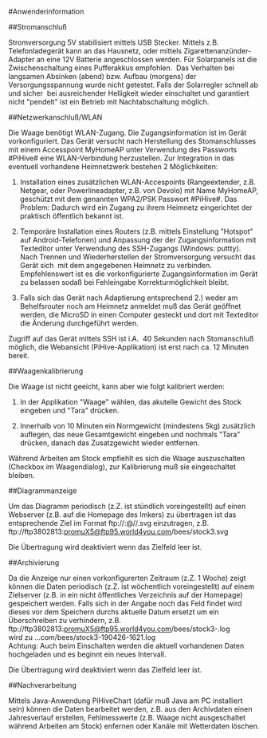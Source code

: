 
#Anwenderinformation

##Stromanschluß

Stromversorgung 5V stabilisiert mittels USB Stecker. Mittels z.B. Telefonladegerät kann an das Hausnetz, oder mittels Zigarettenanzünder-Adapter an eine 12V Batterie angeschlossen werden.
Für Solarpanels ist die Zwischenschaltung eines Pufferakkus empfohlen.  Das Verhalten bei langsamen Absinken (abend) bzw. Aufbau (morgens) der Versorgungsspannung wurde nicht getestet.
Falls der Solarregler schnell ab und sicher  bei ausreichender Helligkeit wieder einschaltet und garantiert nicht "pendelt" ist ein Betrieb mit Nachtabschaltung möglich. 

##Netzwerkanschluß/WLAN

Die Waage benötigt WLAN-Zugang. Die Zugangsinformation ist im Gerät vorkonfiguriert.
Das Gerät versucht nach Herstellung des Stomanschlusses mit einem Accesspoint MyHomeAP unter Verwendung des Passworts #PiHive# eine WLAN-Verbindung herzustellen.
Zur Integration in das eventuell vorhandene Heimnetzwerk bestehen 2 Möglichkeiten:

1. Installation eines zusätzlichen WLAN-Accespoints (Rangeextender, z.B. Netgear, oder Powerlineadapter, z.B. von Devolo) mit Name MyHomeAP, geschützt mit dem genannten WPA2/PSK Passwort #PiHive#.
Das Problem: Dadurch wird ein Zugang zu ihrem Heimnetz eingerichtet der praktisch öffentlich bekannt ist.

2. Temporäre Installation eines Routers (z.B. mittels Einstellung "Hotspot" auf Android-Telefonen) und Anpassung der der Zugangsinformation mit Texteditor unter Verwendung des SSH-Zugangs (Windows: puttty).
Nach Trennen und Wiederherstellen der Stromversorgung versucht das Gerät sich  mit dem angegebenen Heimnetz zu verbinden.
Empfehlenswert ist es die vorkonfigurierte Zugangsinformation im Gerät zu belassen sodaß bei Fehleingabe Korrekturmöglichkeit bleibt.

3. Falls sich das Gerät nach Adaptierung entsprechend 2.) weder am Behelfsrouter noch am Heimnetz anmeldet muß das Gerät geöffnet werden, die MicroSD in einen Computer gesteckt und dort mit Texteditor die Änderung durchgeführt werden.  

Zugriff auf das Gerät mittels SSH ist i.A.  40 Sekunden nach Stomanschluß möglich, die Webansicht (PiHive-Applikation) ist erst nach ca. 12 Minuten bereit.

##Waagenkalibrierung

Die Waage ist nicht geeicht, kann aber wie folgt kalibriert werden:

1. In der Applikation "Waage" wählen, das akutelle Gewicht des Stock eingeben und "Tara" drücken.

2. Innerhalb von 10 Minuten ein Normgewicht (mindestens 5kg) zusätzlich auflegen, das neue Gesamtgewicht eingeben und nochmals "Tara" drücken, danach das Zusatzgewicht wieder entfernen.

Während Arbeiten am Stock empfiehlt es sich die Waage auszuschalten (Checkbox im Waagendialog), zur Kalibrierung muß sie eingeschaltet bleiben.

##Diagrammanzeige

Um das Diagramm periodisch (z.Z. ist stündlich voreingestellt) auf einen Webserver (z.B. auf die Homepage des Imkers) zu übertragen ist das entsprechende Ziel im Format ftp://<user>:<password>@<server>/<verzeichnis>/<hive>.svg einzutragen, z.B. ftp://ftp3802813:promuX5@ftp95.world4you.com/bees/stock3.svg

Die Übertragung wird deaktiviert wenn das Zielfeld leer ist.

##Archivierung

Da die Anzeige nur einen vorkonfigurerten Zeitraum (z.Z. 1 Woche) zeigt können die Daten periodisch (z.Z. ist wöchentlich voreingestellt) auf einem Zielserver (z.B. in ein nicht öffentliches Verzeichnis auf der Homepage) gespeichert werden.
Falls sich in der Angabe noch das Feld <date> findet wird dieses vor dem Speichern durchs aktuelle Datum ersetzt um ein Überschreiben zu verhindern, z.B.  
ftp://ftp3802813:promuX5@ftp95.world4you.com/bees/stock3\-<date>.log  
wird zu ...com/bees/stock3\-190426-1621.log  
Achtung: Auch beim Einschalten werden die aktuell vorhandenen Daten hochgeladen und es beginnt ein neues Intervall.

 Die Übertragung wird deaktiviert wenn das Zielfeld leer ist.  

##Nachverarbeitung

Mittels Java-Anwendung PiHiveChart (dafür muß Java am PC installiert sein) können die Daten bearbeitet werden, z.B. aus den Archivdaten einen Jahresverlauf erstellen,
Fehlmesswerte (z.B. Waage nicht ausgeschaltet während Arbeiten am Stock) enfernen oder Kanäle mit Wetterdaten löschen.
